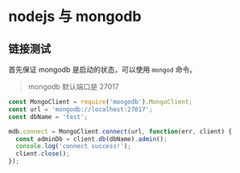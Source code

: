 # nodejs 与 mongodb

## 链接测试

首先保证 mongodb 是启动的状态，可以使用 `mongod` 命令。

> mongodb 默认端口是 27017

```js
const MongoClient = require('mongodb').MongoClient;
const url = 'mongodb://localhost:27017';
const dbName = 'test';

mdb.connect = MongoClient.connect(url, function(err, client) {
  const adminDb = client.db(dbName).admin();
  console.log('connect success!');
  client.close();
});
```
